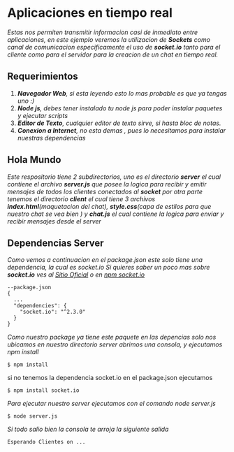 # Aplicaciones en tiempo real 

_Estas nos permiten transmitir informacion casi de inmediato entre aplicaciones, en este ejemplo veremos la utilizacion de **Sockets** como canal de comunicacion especificamente el uso de **socket.io** tanto para el cliente como para el servidor para la creacion de un chat en tiempo real._

## Requerimientos
 1. _**Navegador Web**, si esta leyendo esto lo mas probable es que ya tengas uno :)_
 2. _**Node js**, debes tener instalado tu node js para poder instalar paquetes y ejecutar scripts_
 3. _**Editor de Texto**, cualquier editor de texto sirve, si hasta bloc de notas._
 4. _**Conexion a Internet**, no esta demas , pues lo necesitamos para instalar nuestras dependencias_

## Hola Mundo
_Este respositorio tiene 2 subdirectorios, uno es el directorio **server** el cual contiene el archivo **server.js** que posee la logica para recibir y emitir mensajes de todos los clientes conectados al **socket** por otra parte tenemos el directorio **client** el cual tiene 3 archivos **index.html**(maquetacion del chat), **style.css**(capa de estilos para que nuestro chat se vea bien ) y **chat.js** el cual contiene la logica para enviar y recibir mensajes desde el server_

## Dependencias Server 
_Como vemos a continuacion en el package.json este solo tiene una dependencia, la cual es socket.io_
_Si quieres saber un poco mas sobre  **socket.io** ves al [Sitio Oficial](https://socket.io/ "Socket IO") o en [npm socket.io](https://www.npmjs.com/package/socket.io "Socket IO")_
```
--package.json
{
  ...
  "dependencies": {
    "socket.io": "^2.3.0"
  }
}
```
_Como nuestro package ya tiene este paquete en las depencias solo nos ubicamos en nuestro directorio server abrimos una consola, y ejecutamos npm install_
```
$ npm install
```
si no tenemos la dependencia socket.io en el package.json ejecutamos
```
$ npm install socket.io
```
_Para ejecutar nuestro server ejecutamos con el comando node server.js_
```
$ node server.js
```
_Si todo salio bien la consola te arroja la siguiente salida_
```
Esperando Clientes on ...
```